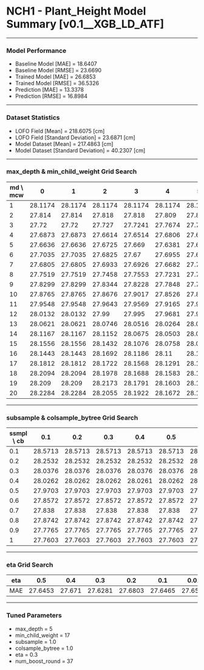 # NCH1 - Plant_Height Model Summary [v0.1__XGB_LD_ATF]

***

### Model Performance

- Baseline Model [MAE] = 18.6407
- Baseline Model [RMSE] = 23.6690
- Trained Model [MAE] = 26.6853
- Trained Model [RMSE] = 36.5326
- Prediction [MAE] = 13.3378
- Prediction [RMSE] = 16.8984
***

### Dataset Statistics

- LOFO Field [Mean] = 218.6075 [cm]
- LOFO Field [Standard Deviation] = 23.6871 [cm]
- Model Dataset [Mean] = 217.4863 [cm]
- Model Dataset [Standard Deviation] = 40.2307 [cm]
***

### max_depth & min_child_weight Grid Search

|   md \ mcw |       0 |       1 |       2 |       3 |       4 |       5 |       6 |       7 |       8 |       9 |      10 |      11 |      12 |      13 |      14 |      15 |      16 |      17 |      18 |      19 |      20 |
|------------|---------|---------|---------|---------|---------|---------|---------|---------|---------|---------|---------|---------|---------|---------|---------|---------|---------|---------|---------|---------|---------|
|          1 | 28.1174 | 28.1174 | 28.1174 | 28.1174 | 28.1174 | 28.1174 | 28.1174 | 28.1174 | 28.1174 | 28.1174 | 28.1174 | 28.1395 | 28.1185 | 28.0517 | 28.0517 | 28.0494 | 28.0494 | 28.0494 | 28.0494 | 28.0494 | 28.0494 |
|          2 | 27.814  | 27.814  | 27.818  | 27.818  | 27.809  | 27.8005 | 27.8062 | 27.7988 | 27.7983 | 27.7963 | 27.8037 | 27.8336 | 27.7863 | 27.7655 | 27.7697 | 27.7697 | 27.7964 | 27.7925 | 27.7944 | 27.7715 | 27.7762 |
|          3 | 27.72   | 27.72   | 27.727  | 27.7241 | 27.7674 | 27.7457 | 27.7283 | 27.7293 | 27.7181 | 27.7473 | 27.7294 | 27.712  | 27.709  | 27.7226 | 27.721  | 27.7044 | 27.7057 | 27.7428 | 27.7078 | 27.7206 | 27.7346 |
|          4 | 27.6873 | 27.6873 | 27.6614 | 27.6514 | 27.6806 | 27.677  | 27.7246 | 27.6891 | 27.6845 | 27.6825 | 27.6671 | 27.6669 | 27.6579 | 27.6636 | 27.6587 | 27.6692 | 27.705  | 27.6424 | 27.6837 | 27.6583 | 27.6807 |
|          5 | 27.6636 | 27.6636 | 27.6725 | 27.669  | 27.6381 | 27.6698 | 27.6854 | 27.6674 | 27.648  | 27.6392 | 27.6617 | 27.6554 | 27.6588 | 27.6544 | 27.6311 | 27.6545 | 27.656  | 27.6281 | 27.6597 | 27.666  | 27.6779 |
|          6 | 27.7035 | 27.7035 | 27.6825 | 27.67   | 27.6955 | 27.6821 | 27.6984 | 27.7476 | 27.7061 | 27.7005 | 27.6925 | 27.7264 | 27.673  | 27.6753 | 27.7011 | 27.6698 | 27.6882 | 27.7097 | 27.6913 | 27.707  | 27.7186 |
|          7 | 27.6805 | 27.6805 | 27.6933 | 27.6926 | 27.6682 | 27.7035 | 27.6954 | 27.7508 | 27.7138 | 27.7204 | 27.7528 | 27.7345 | 27.7455 | 27.7066 | 27.6924 | 27.7045 | 27.7259 | 27.6888 | 27.6814 | 27.6693 | 27.7131 |
|          8 | 27.7519 | 27.7519 | 27.7458 | 27.7553 | 27.7231 | 27.7204 | 27.7332 | 27.7304 | 27.7704 | 27.7615 | 27.739  | 27.7364 | 27.7085 | 27.6998 | 27.7149 | 27.743  | 27.7431 | 27.7657 | 27.747  | 27.7133 | 27.7489 |
|          9 | 27.8299 | 27.8299 | 27.8344 | 27.8228 | 27.7848 | 27.7985 | 27.8269 | 27.8098 | 27.835  | 27.7977 | 27.7848 | 27.7904 | 27.8006 | 27.7773 | 27.7827 | 27.7661 | 27.7638 | 27.746  | 27.7694 | 27.801  | 27.7915 |
|         10 | 27.8765 | 27.8765 | 27.8676 | 27.9017 | 27.8526 | 27.8895 | 27.879  | 27.8798 | 27.8626 | 27.8658 | 27.8622 | 27.8429 | 27.8757 | 27.8538 | 27.839  | 27.8224 | 27.8257 | 27.7672 | 27.8077 | 27.8097 | 27.8146 |
|         11 | 27.9548 | 27.9548 | 27.9643 | 27.9569 | 27.9165 | 27.9485 | 27.9314 | 27.883  | 27.9063 | 27.8914 | 27.8976 | 27.8909 | 27.8707 | 27.8746 | 27.8687 | 27.8025 | 27.8342 | 27.8505 | 27.8461 | 27.8464 | 27.8283 |
|         12 | 28.0132 | 28.0132 | 27.99   | 27.995  | 27.9681 | 27.9641 | 27.979  | 27.9571 | 27.9657 | 27.965  | 27.9237 | 27.9187 | 27.9207 | 27.9071 | 27.8868 | 27.8669 | 27.9199 | 27.875  | 27.849  | 27.8439 | 27.8815 |
|         13 | 28.0621 | 28.0621 | 28.0746 | 28.0516 | 28.0264 | 28.0269 | 27.9899 | 28.0081 | 27.9591 | 27.9797 | 27.9411 | 27.9206 | 27.9526 | 27.9315 | 27.9214 | 27.9126 | 27.8925 | 27.9079 | 27.8926 | 27.8776 | 27.8892 |
|         14 | 28.1167 | 28.1167 | 28.1152 | 28.0675 | 28.0503 | 28.0767 | 28.0379 | 28.0447 | 28.013  | 27.9841 | 27.94   | 27.9497 | 27.9431 | 27.956  | 27.9293 | 27.9326 | 27.8962 | 27.9133 | 27.93   | 27.9264 | 27.9159 |
|         15 | 28.1556 | 28.1556 | 28.1432 | 28.1076 | 28.0758 | 28.0786 | 28.0759 | 28.0653 | 28.0416 | 28.0194 | 28.0014 | 27.9885 | 27.9834 | 27.9832 | 27.9741 | 27.9412 | 27.9528 | 27.9378 | 27.9136 | 27.9222 | 27.954  |
|         16 | 28.1443 | 28.1443 | 28.1692 | 28.1186 | 28.11   | 28.1023 | 28.0878 | 28.069  | 28.071  | 28.0369 | 27.9949 | 28.0149 | 27.9883 | 27.9818 | 27.986  | 27.9621 | 27.9337 | 27.9515 | 27.9473 | 27.9493 | 27.9299 |
|         17 | 28.1812 | 28.1812 | 28.1722 | 28.1568 | 28.1291 | 28.1405 | 28.1054 | 28.0858 | 28.0696 | 28.0565 | 28.0232 | 28.0299 | 28.0073 | 28.0134 | 27.9999 | 27.9724 | 27.9476 | 27.952  | 27.9524 | 27.9592 | 27.9497 |
|         18 | 28.2094 | 28.2094 | 28.1978 | 28.1688 | 28.1583 | 28.1356 | 28.1205 | 28.115  | 28.0802 | 28.071  | 28.044  | 28.0301 | 28.0348 | 28.0024 | 28.003  | 27.9881 | 27.986  | 27.9627 | 27.9808 | 27.9982 | 27.9829 |
|         19 | 28.209  | 28.209  | 28.2173 | 28.1791 | 28.1603 | 28.1633 | 28.1372 | 28.1078 | 28.1001 | 28.0649 | 28.0449 | 28.0241 | 28.0313 | 28.0424 | 28.0178 | 27.9929 | 27.9836 | 27.9878 | 27.9722 | 27.9961 | 28.0042 |
|         20 | 28.2284 | 28.2284 | 28.2055 | 28.1922 | 28.1672 | 28.1719 | 28.1435 | 28.1266 | 28.1005 | 28.0878 | 28.0539 | 28.0438 | 28.0384 | 28.0291 | 28.0194 | 27.9954 | 27.9905 | 28.0106 | 28.0008 | 27.9931 | 27.9915 |

***

### subsample & colsample_bytree Grid Search

|   ssmpl \ cb |     0.1 |     0.2 |     0.3 |     0.4 |     0.5 |     0.6 |     0.7 |     0.8 |     0.9 |     1.0 |
|--------------|---------|---------|---------|---------|---------|---------|---------|---------|---------|---------|
|          0.1 | 28.5713 | 28.5713 | 28.5713 | 28.5713 | 28.5713 | 28.5713 | 28.5713 | 28.5713 | 28.5713 | 28.5223 |
|          0.2 | 28.2532 | 28.2532 | 28.2532 | 28.2532 | 28.2532 | 28.2532 | 28.2532 | 28.2532 | 28.2532 | 28.1019 |
|          0.3 | 28.0376 | 28.0376 | 28.0376 | 28.0376 | 28.0376 | 28.0376 | 28.0376 | 28.0376 | 28.0376 | 28.0146 |
|          0.4 | 28.0262 | 28.0262 | 28.0262 | 28.0261 | 28.0262 | 28.0262 | 28.0262 | 28.0262 | 28.0262 | 27.858  |
|          0.5 | 27.9703 | 27.9703 | 27.9703 | 27.9703 | 27.9703 | 27.9703 | 27.9703 | 27.9703 | 27.9703 | 27.8407 |
|          0.6 | 27.8572 | 27.8572 | 27.8572 | 27.8572 | 27.8572 | 27.8572 | 27.8572 | 27.8572 | 27.8572 | 27.8272 |
|          0.7 | 27.838  | 27.838  | 27.838  | 27.838  | 27.838  | 27.838  | 27.838  | 27.838  | 27.838  | 27.7913 |
|          0.8 | 27.8742 | 27.8742 | 27.8742 | 27.8742 | 27.8742 | 27.8742 | 27.8742 | 27.8742 | 27.8742 | 27.7308 |
|          0.9 | 27.7765 | 27.7765 | 27.7765 | 27.7765 | 27.7765 | 27.7765 | 27.7765 | 27.7765 | 27.7765 | 27.6882 |
|          1   | 27.7603 | 27.7603 | 27.7603 | 27.7603 | 27.7603 | 27.7603 | 27.7603 | 27.7603 | 27.7603 | 27.6281 |

***

### eta Grid Search

| eta   |     0.5 |    0.4 |     0.3 |     0.2 |     0.1 |    0.01 |   0.001 |
|-------|---------|--------|---------|---------|---------|---------|---------|
| MAE   | 27.6453 | 27.671 | 27.6281 | 27.6803 | 27.6465 | 27.6555 | 83.2283 |

***

### Tuned Parameters

- max_depth = 5
- min_child_weight = 17
- subsample = 1.0
- colsample_bytree = 1.0
- eta = 0.3
- num_boost_round = 37

